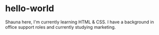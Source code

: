 # hello-world

Shauna here, I'm currently learning HTML & CSS.
I have a background in office support roles and currently studying marketing.
